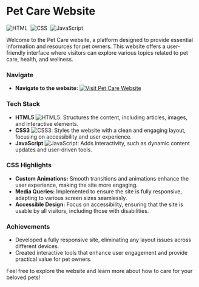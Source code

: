 # Pet Care Website
![HTML](https://img.shields.io/badge/HTML-HTML5-05122A?style=for-the-badge&logo=HTML5)&nbsp;
![CSS](https://img.shields.io/badge/CSS-CSS3-05122A?style=for-the-badge&logo=CSS3&logoColor=1572B6)&nbsp;
![JavaScript](https://img.shields.io/badge/JavaScript-JS-05122A?style=for-the-badge&logo=javascript)&nbsp;

Welcome to the Pet Care website, a platform designed to provide essential information and resources for pet owners. This website offers a user-friendly interface where visitors can explore various topics related to pet care, health, and wellness.

### Navigate

- **Navigate to the website:** [![Visit Pet Care Website](https://img.shields.io/badge/Visit%20Pet%20Care%20Website-05122A?style=for-the-badge&logo=github)](https://ihansaja.github.io/Pet-Care-website/)

### Tech Stack

- **HTML5** ![HTML5](https://img.shields.io/badge/HTML5-E34F26?style=for-the-badge&logo=html5&logoColor=white): Structures the content, including articles, images, and interactive elements.
- **CSS3** ![CSS3](https://img.shields.io/badge/CSS3-1572B6?style=for-the-badge&logo=css3&logoColor=white): Styles the website with a clean and engaging layout, focusing on accessibility and user experience.
- **JavaScript** ![JavaScript](https://img.shields.io/badge/JavaScript-F7DF1E?style=for-the-badge&logo=javascript&logoColor=black): Adds interactivity, such as dynamic content updates and user-driven tools.

### CSS Highlights

- **Custom Animations:** Smooth transitions and animations enhance the user experience, making the site more engaging.
- **Media Queries:** Implemented to ensure the site is fully responsive, adapting to various screen sizes seamlessly.
- **Accessible Design:** Focus on accessibility, ensuring that the site is usable by all visitors, including those with disabilities.

### Achievements

- Developed a fully responsive site, eliminating any layout issues across different devices.
- Created interactive tools that enhance user engagement and provide practical value for pet owners.

Feel free to explore the website and learn more about how to care for your beloved pets!
